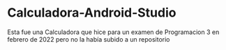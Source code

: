 # Calculadora-Android-Studio
Esta fue una Calculadora que hice para un examen de Programacion 3 en febrero de 2022 pero no la había subido a un repositorio
